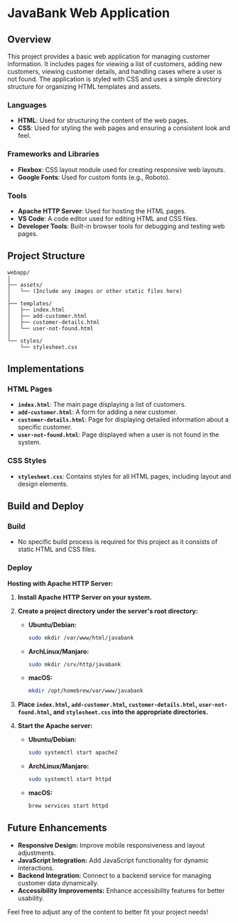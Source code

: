 # JavaBank Web Application

## Overview

This project provides a basic web application for managing customer information. It includes pages for viewing a list of customers, adding new customers, viewing customer details, and handling cases where a user is not found. The application is styled with CSS and uses a simple directory structure for organizing HTML templates and assets.

### Languages

- **HTML**: Used for structuring the content of the web pages.
- **CSS**: Used for styling the web pages and ensuring a consistent look and feel.

### Frameworks and Libraries

- **Flexbox**: CSS layout module used for creating responsive web layouts.
- **Google Fonts**: Used for custom fonts (e.g., Roboto).

### Tools

- **Apache HTTP Server**: Used for hosting the HTML pages.
- **VS Code**: A code editor used for editing HTML and CSS files.
- **Developer Tools**: Built-in browser tools for debugging and testing web pages.

## Project Structure

```plaintext
webapp/
│
├── assets/
│   └── (Include any images or other static files here)
│
├── templates/
│   ├── index.html
│   ├── add-customer.html
│   ├── customer-details.html
│   └── user-not-found.html
│
└── styles/
    └── stylesheet.css
```
## Implementations

### HTML Pages

- **`index.html`**: The main page displaying a list of customers.
- **`add-customer.html`**: A form for adding a new customer.
- **`customer-details.html`**: Page for displaying detailed information about a specific customer.
- **`user-not-found.html`**: Page displayed when a user is not found in the system.

### CSS Styles

- **`stylesheet.css`**: Contains styles for all HTML pages, including layout and design elements.

## Build and Deploy

### Build

- No specific build process is required for this project as it consists of static HTML and CSS files.

### Deploy

**Hosting with Apache HTTP Server:**

1. **Install Apache HTTP Server on your system.**

2. **Create a project directory under the server's root directory:**

   - **Ubuntu/Debian:**
     ```bash
     sudo mkdir /var/www/html/javabank
     ```

   - **ArchLinux/Manjaro:**
     ```bash
     sudo mkdir /srv/http/javabank
     ```

   - **macOS:**
     ```bash
     mkdir /opt/homebrew/var/www/javabank
     ```

3. **Place `index.html`, `add-customer.html`, `customer-details.html`, `user-not-found.html`, and `stylesheet.css` into the appropriate directories.**

4. **Start the Apache server:**

   - **Ubuntu/Debian:**
     ```bash
     sudo systemctl start apache2
     ```

   - **ArchLinux/Manjaro:**
     ```bash
     sudo systemctl start httpd
     ```

   - **macOS:**
     ```bash
     brew services start httpd
     ```

## Future Enhancements

- **Responsive Design:** Improve mobile responsiveness and layout adjustments.
- **JavaScript Integration:** Add JavaScript functionality for dynamic interactions.
- **Backend Integration:** Connect to a backend service for managing customer data dynamically.
- **Accessibility Improvements:** Enhance accessibility features for better usability.

Feel free to adjust any of the content to better fit your project needs!
